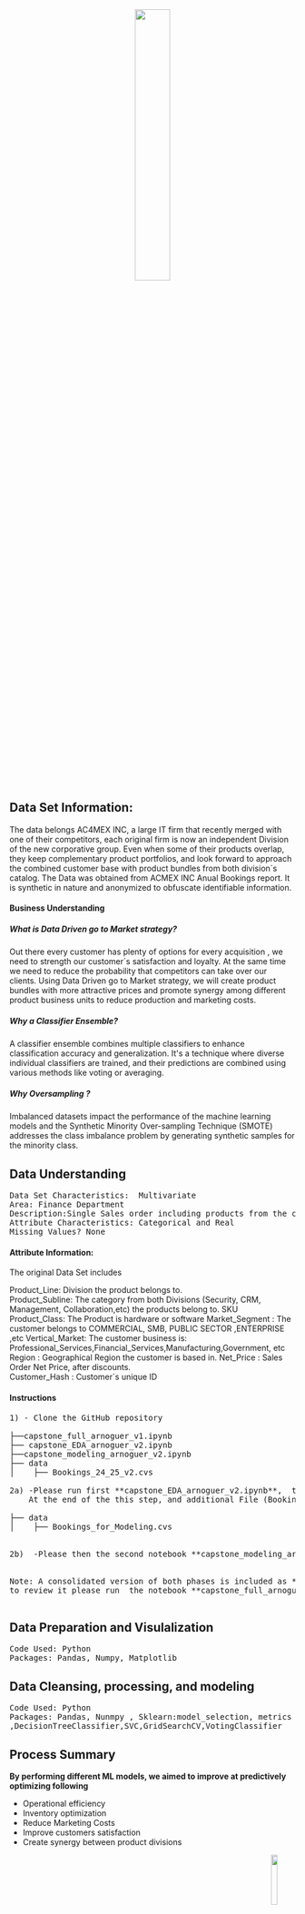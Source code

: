 <center>
    <center>
        <img src = images/lstm.png width = 35%/>
    </center>
</center>

## Data Set Information:

The data belongs AC4MEX INC, a large IT firm that recently merged with one of their competitors, 
each original firm is now an independent Division of the new corporative group.
Even when some of their products overlap, they keep complementary product portfolios, 
and look forward to approach the combined customer base with product bundles from both division´s catalog. 
The Data was obtained from ACMEX INC Anual Bookings report. 
It is synthetic in nature and anonymized to obfuscate identifiable information.


#### Business Understanding

##### What is Data Driven go to Market strategy?

Out there every customer has plenty of options for every acquisition , we need to strength our customer´s satisfaction and loyalty. At the same time we need to reduce the probability that competitors can take over our clients. Using Data Driven go to Market strategy, we will create product bundles with more attractive prices and promote synergy among different product business units to reduce production and marketing costs.

##### Why a Classifier Ensemble?

A classifier ensemble combines multiple classifiers to enhance classification accuracy and generalization. It's a technique where diverse individual classifiers are trained, and their predictions are combined using various methods like voting or averaging.

##### Why Oversampling ?
Imbalanced datasets impact the performance of the machine learning models and the Synthetic Minority Over-sampling Technique (SMOTE) addresses the class imbalance problem by generating synthetic samples for the minority class.

## Data Understanding
<pre>
Data Set Characteristics:  Multivariate
Area: Finance Department
Description:Single Sales order including products from the catalog of AC4MEX INC´s  two main divisions.
Attribute Characteristics: Categorical and Real
Missing Values? None
</pre>

#### Attribute Information:

The original Data Set includes 

Product_Line: Division the product belongs to.  
Product_Subline: The category from both Divisions (Security, CRM, Management, Collaboration,etc) the products belong to.
SKU Product_Class: The Product is hardware or software
Market_Segment : The customer belongs to COMMERCIAL, SMB, PUBLIC SECTOR ,ENTERPRISE ,etc
Vertical_Market: The customer business is:  Professional_Services,Financial_Services,Manufacturing,Government, etc
Region : Geographical Region the customer is based in.
Net_Price : Sales Order Net Price, after discounts.   
Customer_Hash : Customer´s unique ID


#### Instructions
<pre>
1) - Clone the GitHub repository

├──capstone_full_arnoguer_v1.ipynb
├── capstone_EDA_arnoguer_v2.ipynb
├──capstone_modeling_arnoguer_v2.ipynb
├── data
│    ├── Bookings_24_25_v2.cvs

2a) -Please run first **capstone_EDA_arnoguer_v2.ipynb**,  to execute the Exploration and Data Analisys to cleand and prepare the Data Set
    At the end of the this step, and additional File (Bookings_for_Modeling.csv) will show under the Data directory.

├── data
│    ├── Bookings_for_Modeling.cvs

 
2b)  -Please then the second notebook **capstone_modeling_arnoguer__v2.csv** to execute the creation, tuning and deployment of the modeling phase.


Note: A consolidated version of both phases is included as **capstone_full_arnoguer_v1.csv** for ilustrative purposes,
to review it please run  the notebook **capstone_full_arnoguer_v1.csv** for a full deployment

</pre>

## Data Preparation and Visulalization
<pre>
Code Used: Python
Packages: Pandas, Numpy, Matplotlib
</pre>
## Data Cleansing, processing, and modeling
<pre>
Code Used: Python
Packages: Pandas, Nunmpy , Sklearn:model_selection, metrics , preprocessing ,compose ,LogisticRegression,KNeighborsClassifier
,DecisionTreeClassifier,SVC,GridSearchCV,VotingClassifier
</pre>

## Process Summary
**By performing different ML models, we aimed to improve at predictively optimizing following**
- Operational efficiency
- Inventory optimization
- Reduce Marketing Costs
- Improve customers satisfaction
- Create synergy between product divisions



<center>
    <img src = images/copyright.png width = 15%, align = "right"/>
</center>
